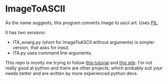 # ImageToASCII
As the name suggests, this program converts image to ascii art. Uses [PIL](https://python-pillow.org/).

It has two versions:
* ITA_woarg.py (short for ImageToASCII without arguments) is simpler version, that asks for input.
* ITA.py uses command line arguments.

This repo is mostly me trying to follow [this tutorial](https://www.youtube.com/watch?v=v_raWlX7tZY) and [this site](https://docs.python.org/3/howto/argparse.html). I'm not really good at python and there are other projects, which probably suit your needs better and are written by more experienced python devs.
